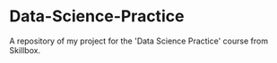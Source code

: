 # Data-Science-Practice
A repository of my project for the 'Data Science Practice' course from Skillbox.
